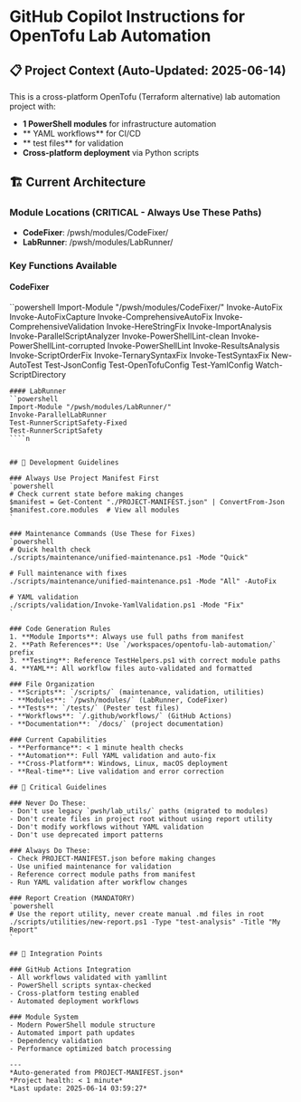# GitHub Copilot Instructions for OpenTofu Lab Automation

## 📋 Project Context (Auto-Updated: 2025-06-14)

This is a cross-platform OpenTofu (Terraform alternative) lab automation project with:
- **1 PowerShell modules** for infrastructure automation
- ** YAML workflows** for CI/CD
- ** test files** for validation
- **Cross-platform deployment** via Python scripts

## 🏗️ Current Architecture

### Module Locations (CRITICAL - Always Use These Paths)
- **CodeFixer**: /pwsh/modules/CodeFixer/
- **LabRunner**: /pwsh/modules/LabRunner/

### Key Functions Available
#### CodeFixer
``powershell
Import-Module "/pwsh/modules/CodeFixer/"
Invoke-AutoFix
Invoke-AutoFixCapture
Invoke-ComprehensiveAutoFix
Invoke-ComprehensiveValidation
Invoke-HereStringFix
Invoke-ImportAnalysis
Invoke-ParallelScriptAnalyzer
Invoke-PowerShellLint-clean
Invoke-PowerShellLint-corrupted
Invoke-PowerShellLint
Invoke-ResultsAnalysis
Invoke-ScriptOrderFix
Invoke-TernarySyntaxFix
Invoke-TestSyntaxFix
New-AutoTest
Test-JsonConfig
Test-OpenTofuConfig
Test-YamlConfig
Watch-ScriptDirectory
````n
#### LabRunner
``powershell
Import-Module "/pwsh/modules/LabRunner/"
Invoke-ParallelLabRunner
Test-RunnerScriptSafety-Fixed
Test-RunnerScriptSafety
````n


## 🔧 Development Guidelines

### Always Use Project Manifest First
`powershell
# Check current state before making changes
$manifest = Get-Content "./PROJECT-MANIFEST.json" | ConvertFrom-Json
$manifest.core.modules  # View all modules
`

### Maintenance Commands (Use These for Fixes)
`powershell
# Quick health check
./scripts/maintenance/unified-maintenance.ps1 -Mode "Quick"

# Full maintenance with fixes
./scripts/maintenance/unified-maintenance.ps1 -Mode "All" -AutoFix

# YAML validation
./scripts/validation/Invoke-YamlValidation.ps1 -Mode "Fix"
`

### Code Generation Rules
1. **Module Imports**: Always use full paths from manifest
2. **Path References**: Use `/workspaces/opentofu-lab-automation/` prefix
3. **Testing**: Reference TestHelpers.ps1 with correct module paths
4. **YAML**: All workflow files auto-validated and formatted

### File Organization
- **Scripts**: `/scripts/` (maintenance, validation, utilities)
- **Modules**: `/pwsh/modules/` (LabRunner, CodeFixer)
- **Tests**: `/tests/` (Pester test files)
- **Workflows**: `/.github/workflows/` (GitHub Actions)
- **Documentation**: `/docs/` (project documentation)

### Current Capabilities
- **Performance**: < 1 minute health checks
- **Automation**: Full YAML validation and auto-fix
- **Cross-Platform**: Windows, Linux, macOS deployment
- **Real-time**: Live validation and error correction

## 🚨 Critical Guidelines

### Never Do These:
- Don't use legacy `pwsh/lab_utils/` paths (migrated to modules)
- Don't create files in project root without using report utility
- Don't modify workflows without YAML validation
- Don't use deprecated import patterns

### Always Do These:
- Check PROJECT-MANIFEST.json before making changes
- Use unified maintenance for validation
- Reference correct module paths from manifest
- Run YAML validation after workflow changes

### Report Creation (MANDATORY)
`powershell
# Use the report utility, never create manual .md files in root
./scripts/utilities/new-report.ps1 -Type "test-analysis" -Title "My Report"
`

## 🎯 Integration Points

### GitHub Actions Integration
- All workflows validated with yamllint
- PowerShell scripts syntax-checked
- Cross-platform testing enabled
- Automated deployment workflows

### Module System
- Modern PowerShell module structure
- Automated import path updates
- Dependency validation
- Performance optimized batch processing

---
*Auto-generated from PROJECT-MANIFEST.json*
*Project health: < 1 minute*
*Last update: 2025-06-14 03:59:27*
